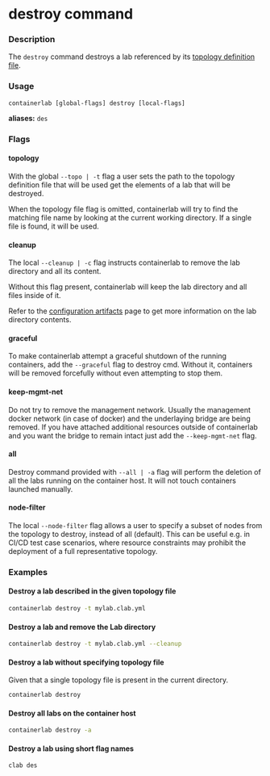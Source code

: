 # destroy command

### Description

The `destroy` command destroys a lab referenced by its [topology definition file](../manual/topo-def-file.md).

### Usage

`containerlab [global-flags] destroy [local-flags]`

**aliases:** `des`

### Flags

#### topology

With the global `--topo | -t` flag a user sets the path to the topology definition file that will be used get the elements of a lab that will be destroyed.

When the topology file flag is omitted, containerlab will try to find the matching file name by looking at the current working directory. If a single file is found, it will be used.

#### cleanup

The local `--cleanup | -c` flag instructs containerlab to remove the lab directory and all its content.

Without this flag present, containerlab will keep the lab directory and all files inside of it.

Refer to the [configuration artifacts](../manual/conf-artifacts.md) page to get more information on the lab directory contents.

#### graceful
To make containerlab attempt a graceful shutdown of the running containers, add the `--graceful` flag to destroy cmd. Without it, containers will be removed forcefully without even attempting to stop them.

#### keep-mgmt-net
Do not try to remove the management network. Usually the management docker network (in case of docker) and the underlaying bridge are being removed. If you have attached additional resources outside of containerlab and you want the bridge to remain intact just add the `--keep-mgmt-net` flag.

#### all
Destroy command provided with `--all | -a` flag will perform the deletion of all the labs running on the container host. It will not touch containers launched manually.

#### node-filter

The local `--node-filter` flag allows a user to specify a subset of nodes from the topology to destroy, instead of all (default). This can be useful e.g. in CI/CD test case scenarios, where resource constraints may prohibit the deployment of a full representative topology.

### Examples

#### Destroy a lab described in the given topology file

```bash
containerlab destroy -t mylab.clab.yml
```

#### Destroy a lab and remove the Lab directory

```bash
containerlab destroy -t mylab.clab.yml --cleanup
```

#### Destroy a lab without specifying topology file

Given that a single topology file is present in the current directory.

```bash
containerlab destroy
```

#### Destroy all labs on the container host

```bash
containerlab destroy -a
```


#### Destroy a lab using short flag names

```bash
clab des
```
